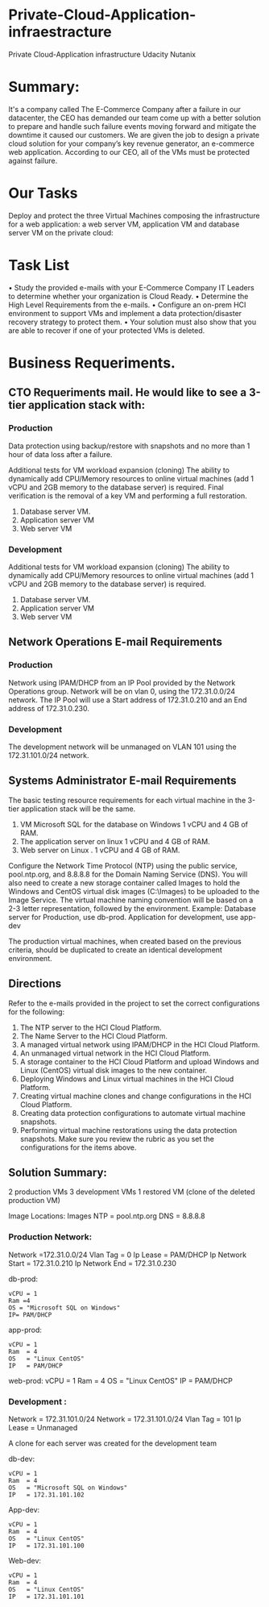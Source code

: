 # Private-Cloud-Application-infraestracture
Private Cloud-Application infrastructure Udacity Nutanix

# Summary:

It's a company called The E-Commerce Company after a failure in our datacenter, the CEO has demanded our team come up with a better solution to prepare and handle such failure events moving forward and mitigate the downtime it caused our customers. We are given the job to design a private cloud solution for your company’s key revenue generator, an e-commerce web application.
According to our CEO, all of the VMs must be protected against failure.

# Our Tasks

Deploy and protect the three Virtual Machines composing the infrastructure for a web application: a web server VM, application VM and database server VM on the private cloud:

# Task List

• Study the provided e-mails with your E-Commerce Company IT Leaders to determine whether your organization is Cloud Ready.
• Determine the High Level Requirements from the e-mails.
• Configure an on-prem HCI environment to support VMs and implement a data protection/disaster recovery strategy to protect them.
• Your solution must also show that you are able to recover if one of your protected VMs is deleted.


# Business Requeriments.


## CTO Requeriments mail. He would like to see a 3-tier application stack with:
### Production 

Data protection using backup/restore with snapshots and no more than 1 hour of data loss after a failure.

Additional tests for VM workload expansion (cloning)
The ability to dynamically add CPU/Memory resources to online virtual machines (add 1 vCPU and 2GB memory to the database server) is required. 
Final verification is the removal of a key VM and performing a full restoration.

1) Database server VM.
2) Application server VM 
3) Web server VM 


### Development 

Additional tests for VM workload expansion (cloning)
The ability to dynamically add CPU/Memory resources to online virtual machines (add 1 vCPU and 2GB memory to the database server) is required. 

1) Database server VM.
2) Application server VM 
3) Web server VM 


## Network Operations E-mail Requirements 

### Production 

Network using IPAM/DHCP from an IP Pool provided by the Network Operations group. 
Network will be on vlan 0, using the 172.31.0.0/24 network. 
The IP Pool will use a Start address of 172.31.0.210 and an End address of 172.31.0.230.

### Development

The development network will be unmanaged on VLAN 101 using the 172.31.101.0/24 network.


## Systems Administrator E-mail Requirements 

The basic testing resource requirements for each virtual machine in the 3-tier application stack will be the same.

1) VM Microsoft SQL for the database on Windows 
 1 vCPU and 4 GB of RAM. 
2) The application server  on linux 
 1 vCPU and 4 GB of RAM.
3) Web server on Linux .
 1 vCPU and 4 GB of RAM. 

 
Configure the Network Time Protocol (NTP) using the public service, pool.ntp.org, and 8.8.8.8 for the Domain Naming Service (DNS).
You will also need to create a new storage container called Images to hold the Windows and CentOS virtual disk images (C:\Images) to be uploaded to the Image Service.
The virtual machine naming convention will be based on a 2-3 letter representation, followed by the environment. Example: Database server for Production, use db-prod. Application for development, use app-dev

The production virtual machines, when created based on the previous criteria, should be duplicated to create an identical development environment.


## Directions

Refer to the e-mails provided in the project to set the correct configurations for the following:

1.	The NTP server to the HCI Cloud Platform.
2.	The Name Server to the HCI Cloud Platform.
3.	A managed virtual network using IPAM/DHCP in the HCI Cloud Platform.
4.	An unmanaged virtual network in the HCI Cloud Platform.
5.	A storage container to the HCI Cloud Platform and upload Windows and Linux (CentOS) virtual disk images to the new container.
6.	Deploying Windows and Linux virtual machines in the HCI Cloud Platform.
7.	Creating virtual machine clones and change configurations in the HCI Cloud Platform.
8.	Creating data protection configurations to automate virtual machine snapshots.
9.	Performing virtual machine restorations using the data protection snapshots.
Make sure you review the rubric as you set the configurations for the items above.


## Solution Summary:

2 production VMs
3 development VMs
1 restored VM (clone of the deleted production VM)

Image Locations: Images
NTP = pool.ntp.org
DNS = 8.8.8.8

### Production Network:

Network =172.31.0.0/24
Vlan Tag = 0
Ip Lease = PAM/DHCP
Ip Network Start = 172.31.0.210
Ip Network End = 172.31.0.230

db-prod:

    vCPU = 1
    Ram =4 
    OS = "Microsoft SQL on Windows"
    IP= PAM/DHCP

app-prod:

    vCPU = 1
    Ram  = 4
    OS   = "Linux CentOS"
    IP   = PAM/DHCP

web-prod:
    vCPU =  1
    Ram  =  4
    OS   = "Linux CentOS"
    IP   =  PAM/DHCP

### Development :

Network  = 172.31.101.0/24
Network  = 172.31.101.0/24
Vlan Tag = 101
Ip Lease = Unmanaged

A clone for each server was created for the development team

db-dev:

    vCPU = 1
    Ram  = 4
    OS   = "Microsoft SQL on Windows"
    IP   = 172.31.101.102

App-dev:

    vCPU = 1
    Ram  = 4
    OS   = "Linux CentOS"
    IP   = 172.31.101.100

Web-dev:

    vCPU = 1
    Ram  = 4
    OS   = "Linux CentOS"
    IP   = 172.31.101.101


